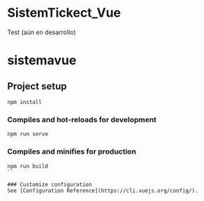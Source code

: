 # SistemTickect_Vue
Test (aún en desarrollo)

# sistemavue

## Project setup
```
npm install
```

### Compiles and hot-reloads for development
```
npm run serve
```

### Compiles and minifies for production
```
npm run build
``

### Customize configuration
See [Configuration Reference](https://cli.vuejs.org/config/).
